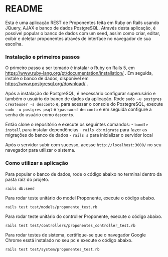 # README


Esta é uma aplicação REST de Proponentes feita em Ruby on Rails usando JQuery, AJAX e banco de dados PostgreSQL. Através desta aplicação, é possível popular o banco de dados com um seed, assim como criar, editar, exibir e deletar proponentes através de interface no navegador de sua escolha.


### Instalação e primeiros passos

O primeiro passo a ser tomado é instalar o Ruby on Rails 5, em https://www.ruby-lang.org/pt/documentation/installation/ . Em seguida, instale o banco de dados, disponível em https://www.postgresql.org/download/ .

Após a instalação do PostgreSQL, é necessário configurar superusário e também o usuário do banco de dados da aplicação. Rode `sudo -u postgres createuser -s desconto` e, para acessar o console do PostegreSQL, execute `sudo -u postgres psql` e `\password desconto` e em seguida configure a senha do usuário como `desconto`.

Então clone o repositório e execute os seguintes comandos:
    - `bundle install` para instalar dependências
    - `rails db:migrate` para fazer as migrações do banco de dados
    - `rails s` para inicializar o servidor local

Após o servidor subir com sucesso, acesse `http://localhost:3000/` no seu navegador para utilizar o sistema.

### Como utilizar a aplicação

Para popular o banco de dados, rode o código abaixo no terminal dentro da pasta raiz do projeto.

```
rails db:seed
```

Para rodar teste unitário do model Proponente, execute o código abaixo.

```
rails test test/models/proponente_test.rb
```

Para rodar teste unitário do controller Proponente, execute o código abaixo.

```
rails test test/controllers/proponentes_controller_test.rb
```
Para rodar testes de sistema, certifique-se que o navegador Google Chrome esstá instalado no seu pc e execute o código abaixo.

```
rails test test/system/proponentes_test.rb
```